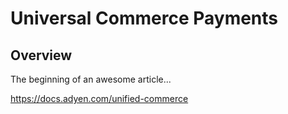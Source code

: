 # Universal Commerce Payments

## Overview

The beginning of an awesome article...

https://docs.adyen.com/unified-commerce